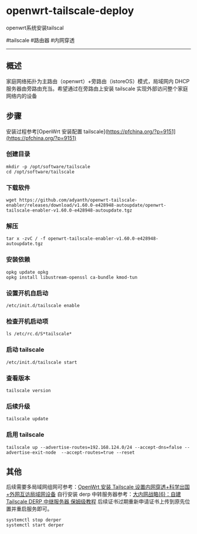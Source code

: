 # openwrt-tailscale-deploy
openwrt系统安装tailscal

#tailscale #路由器 #内网穿透

---

## 概述

家庭网络拓扑为主路由（openwrt）+旁路由（istoreOS）模式，局域网内 DHCP 服务器由旁路由充当。希望通过在旁路由上安装 tailscale 实现外部访问整个家庭网络内的设备

## 步骤

安装过程参考[OpenWrt 安装配置 tailscale](https://pfchina.org/?p=9151](https://pfchina.org/?p=9151)

### 创建目录

```shell
mkdir -p /opt/software/tailscale
cd /opt/software/tailscale
```

### 下载软件

```shell
wget https://github.com/adyanth/openwrt-tailscale-enabler/releases/download/v1.60.0-e428948-autoupdate/openwrt-tailscale-enabler-v1.60.0-e428948-autoupdate.tgz
```

### 解压

```shell
tar x -zvC / -f openwrt-tailscale-enabler-v1.60.0-e428948-autoupdate.tgz
```

### 安装依赖

```shell
opkg update opkg
opkg install libustream-openssl ca-bundle kmod-tun
```

### 设置开机自启动

```shell
/etc/init.d/tailscale enable
```

### 检查开机启动项

```shell
ls /etc/rc.d/S*tailscale*
```

### 启动 tailscale

```shell
/etc/init.d/tailscale start
```

### 查看版本

```shell
tailscale version
```

### 后续升级

```shell
tailscale update
```

### 启用 tailscale

```shell
tailscale up --advertise-routes=192.168.124.0/24 --accept-dns=false --advertise-exit-node  --accept-routes=true --reset
```

## 其他

后续需要多局域网组网可参考：[OpenWrt 安装 Tailscale 设置内网穿透+科学出国+外网互访局域网设备](https://wp.gxnas.com/14248.html)
自行安装 derp 中转服务器参考：[大内网战略(6)：自建 Tailscale DERP 中继服务器 保姆级教程](https://zhuanlan.zhihu.com/p/638910565) 后续证书过期重新申请证书上传到原先位置并重启服务即可。
```shell
systemctl stop derper
systemctl start derper
```

